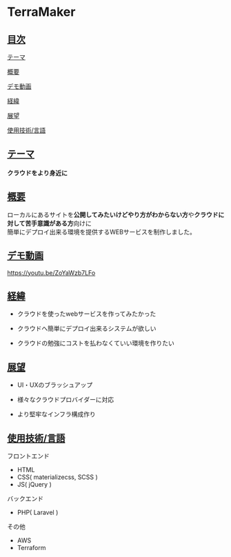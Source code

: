 # TerraMaker

## <a href="#index">目次</a>
[テーマ](#thema)

[概要](#overview)

[デモ動画](#demoMovie)

[経緯](#background)

[展望](#outlook)

[使用技術/言語](#used)

<a id="thema"></a>
## <a href="#thema">テーマ</a>
#### クラウドをより身近に


<a id="overview"></a>
## <a href="#overview">概要</a>
ローカルにあるサイトを**公開してみたいけどやり方がわからない方**や**クラウドに対して苦手意識がある方**向けに<br>簡単にデプロイ出来る環境を提供するWEBサービスを制作しました。


<a id="demo"></a>
## <a href="#">デモ動画</a>
https://youtu.be/ZoYaWzb7LFo


<a id="background"></a>
## <a href="#background">経緯</a>
- クラウドを使ったwebサービスを作ってみたかった

- クラウドへ簡単にデプロイ出来るシステムが欲しい

- クラウドの勉強にコストを払わなくていい環境を作りたい


<a id="outlook"></a>
## <a href="#outlook">展望</a>
- UI・UXのブラッシュアップ

- 様々なクラウドプロバイダーに対応

- より堅牢なインフラ構成作り


<a id="used"></a>
## <a href="#used">使用技術/言語</a>
フロントエンド
- HTML
- CSS( materializecss, SCSS )
- JS( jQuery )

バックエンド
- PHP( Laravel )

その他
- AWS
- Terraform
